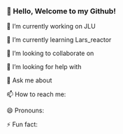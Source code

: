 ### 👋 Hello, Welcome to my Github!
<!-- **Krewoe/Krewoe** is a ✨ _special_ ✨ repository because its `README.md` (this file) appears on your GitHub profile. -->

🔭 I’m currently working on JLU

🌱 I’m currently learning Lars_reactor

👯 I’m looking to collaborate on 

🤔 I’m looking for help with 

💬 Ask me about 

📫 How to reach me:

😄 Pronouns: 

⚡ Fun fact: 

